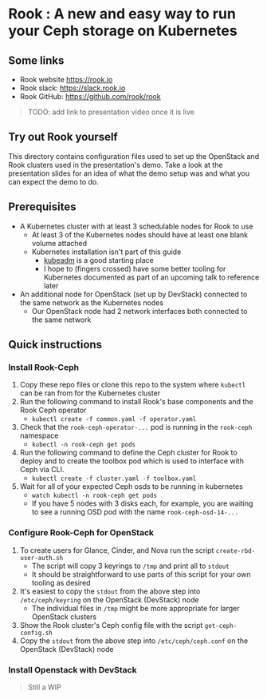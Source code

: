 Rook :  A new and easy way to run your Ceph storage on Kubernetes
==================================================================

Some links
-----------
- Rook website https://rook.io
- Rook slack: https://slack.rook.io
- Rook GitHub:	https://github.com/rook/rook

> TODO: add link to presentation video once it is live

Try out Rook yourself
----------------------
This directory contains configuration files used to set up the OpenStack and Rook clusters used in
the presentation's demo. Take a look at the presentation slides for an idea of what the demo setup
was and what you can expect the demo to do.

## Prerequisites
- A Kubernetes cluster with at least 3 schedulable nodes for Rook to use
  - At least 3 of the Kubernetes nodes should have at least one blank volume attached
  - Kubernetes installation isn't part of this guide
    - [kubeadm](https://kubernetes.io/docs/setup/independent/create-cluster-kubeadm/) is a good
      starting place
    - I hope to (fingers crossed) have some better tooling for Kubernetes documented as part of an
      upcoming talk to reference later
- An additional node for OpenStack (set up by DevStack) connected to the same network as the
  Kubernetes nodes
  - Our OpenStack node had 2 network interfaces both connected to the same network

## Quick instructions
### Install Rook-Ceph
1. Copy these repo files or clone this repo to the system where `kubectl` can be ran from for the
   Kubernetes cluster
1. Run the following command to install Rook's base components and the Rook Ceph operator
   - ```kubectl create -f common.yaml -f operator.yaml```
1. Check that the `rook-ceph-operator-...` pod is running in the `rook-ceph` namespace
   - ```kubectl -n rook-ceph get pods```
1. Run the following command to define the Ceph cluster for Rook to deploy and to create the toolbox
   pod which is used to interface with Ceph via CLI.
   - ```kubectl create -f cluster.yaml -f toolbox.yaml```
1. Wait for all of your expected Ceph osds to be running in kubernetes
   - ```watch kubectl -n rook-ceph get pods```
   - If you have 5 nodes with 3 disks each, for example, you are waiting to see a running OSD pod
     with the name `rook-ceph-osd-14-...`

### Configure Rook-Ceph for OpenStack
1. To create users for Glance, Cinder, and Nova run the script `create-rbd-user-auth.sh`
   - The script will copy 3 keyrings to `/tmp` and print all to `stdout`
   - It should be straightforward to use parts of this script for your own tooling as desired
1. It's easiest to copy the `stdout` from the above step into `/etc/ceph/keyring` on the
   OpenStack (DevStack) node
   - The individual files in `/tmp` might be more appropriate for larger OpenStack clusters
1. Show the Rook cluster's Ceph config file with the script `get-ceph-config.sh`
1. Copy the `stdout` from the above step into `/etc/ceph/ceph.conf` on the OpenStack (DevStack) node

### Install Openstack with DevStack
> Still a WIP
